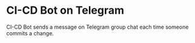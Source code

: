 # CI-CD Bot on Telegram

CI-CD Bot sends a message on Telegram group chat each time someone commits a change.
